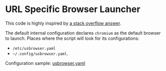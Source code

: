 # URL Specific Browser Launcher

This code is highly inspired by [a stack overflow answer](https://askubuntu.com/a/1164362/212).

The default internal configuration declares `chromium` as the default browser to launch.
Places where the script will look for its configurations:
 - `/etc/usbrowser.yaml`
 - `~/.config/usbrowser.yaml`.

Configuration sample: [usbrowser.yaml](usbrowser.yaml)